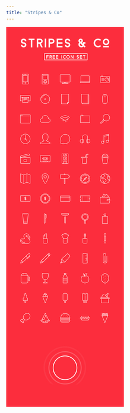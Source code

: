 ```yaml
---
title: "Stripes & Co"
---
```


![Stripes & Co](assets/img/work/proj-8/stripes-co-NickZoutendijk.jpg)
